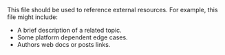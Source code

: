 This file should be used to reference external resources. For example, this file might include:

- A brief description of a related topic.
- Some platform dependent edge cases.
- Authors web docs or posts links.